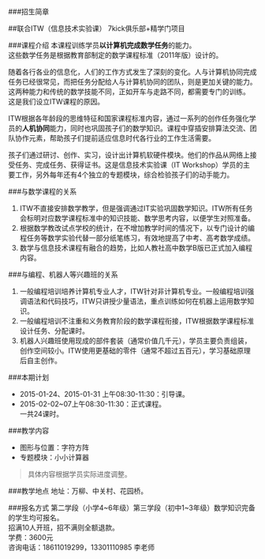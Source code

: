 ###招生简章

##联合ITW（信息技术实验课）
7kick俱乐部+精学门项目

###课程介绍
本课程训练学员**以计算机完成数学任务**的能力。  
这些数学任务是根据教育部制定的数学课程标准（2011年版）设计的。

随着各行各业的信息化，人们的工作方式发生了深刻的变化。人与计算机协同完成任务已经很常见，而把任务分配给人与计算机协同的团队，则是更加关键的能力。这两种能力和传统的数学技能不同，正如开车与走路不同，都需要专门的训练。  
这是我们设立ITW课程的原因。    

ITW根据各年龄段的思维特征和国家课程标准内容，通过一系列的创作任务强化学员的**人机协同**能力，同时也巩固孩子们的数学知识。课程中穿插安排算法交流、团队协作元素，帮助孩子们提前适应信息时代各行业的工作生活需要。

孩子们通过研讨、创作、实习，设计出计算机软硬件模块。他们的作品从网络上接受任务、完成任务、获得证书。这是信息技术实验课（IT Workshop）学员的主要工作，另外每年还有4个独立的专题模块，综合检验孩子们的动手能力。

###与数学课程的关系
1. ITW不直接安排数学教学，但是强调通过IT实验巩固数学知识。ITW所有任务会标明对应数学课程标准中的知识技能、数学思考内容，以便学生对照准备。  
2. 根据数学教改试点学校的统计，在不增加教学时间的情况下，以专门设计的编程任务等数学实验代替一部分纸笔练习，有效地提高了中考、高考数学成绩。  
3. 数学与信息技术课程有融合的趋势，比如人教社高中数学B版已正式加入编程内容。  

###与编程、机器人等兴趣班的关系
1. 一般编程培训培养计算机专业人才，ITW针对非计算机专业。一般编程培训强调语法和代码技巧，ITW只讲授少量语法，重点训练如何在机器上运用数学知识。
2. 一般编程培训不注重和义务教育阶段的数学课程衔接，ITW根据数学课程标准设计任务、分配课时。
3. 机器人兴趣班使用现成的部件套装（通常价值几千元），学员主要负责组装，创作空间较小。ITW使用更基础的零件（通常不超过五百元），学习基础原理后自主创作。

###本期计划
- 2015-01-24、2015-01-31 上午08:30-11:30：引导课。 
- 2015-02-02~07上午08:30-11:30：正式课程。  
一共24课时。

###教学内容  
* 图形与位置：字符方阵
* 专题模块：小小计算器

> 具体内容根据学员实际进度调整。

###教学地点
地址：万柳、中关村、花园桥。  

###报名方式
第二学段（小学4~6年级）第三学段（初中1~3年级）数学知识完备的学生均可报名。  
招满10人开班，招不满则全额退款。  
学费：3600元  
咨询电话：18611019299，13301110985 李老师